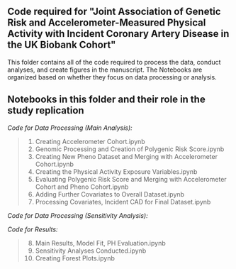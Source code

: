 Code required for "Joint Association of Genetic Risk and Accelerometer-Measured Physical Activity with Incident Coronary Artery Disease in the UK Biobank Cohort"
------------

This folder contains all of the code required to process the data, conduct analyses, and create figures in the manuscript. The Notebooks are organized based on whether they focus on data processing or analysis.


Notebooks in this folder and their role in the study replication
------------

*Code for Data Processing (Main Analysis):*
>1. Creating Accelerometer Cohort.ipynb
>2. Genomic Processing and Creation of Polygenic Risk Score.ipynb
>3. Creating New Pheno Dataset and Merging with Accelerometer Cohort.ipynb
>4. Creating the Physical Activity Exposure Variables.ipynb
>5. Evaluating Polygenic Risk Score and Merging with Accelerometer Cohort and Pheno Cohort.ipynb
>6. Adding Further Covariates to Overall Dataset.ipynb
>7. Processing Covariates, Incident CAD for Final Dataset.ipynb

*Code for Data Processing (Sensitivity Analysis):*


*Code for Results:*
>8. Main Results, Model Fit, PH Evaluation.ipynb
>9. Sensitivity Analyses Conducted.ipynb
>10. Creating Forest Plots.ipynb
